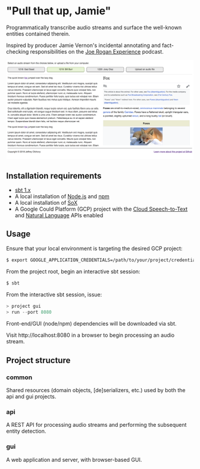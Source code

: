 # "Pull that up, Jamie"
Programmatically transcribe audio streams and surface the well-known entities contained therein.

Inspired by producer Jamie Vernon's incidental annotating and fact-checking responsibilities on the [Joe Rogan Experience](http://podcasts.joerogan.net/) podcast.

![WIP GUI screenshot](https://github.com/jeffreyolchovy/jamie/raw/master/screenshots/wip.png)

## Installation requirements
- [sbt 1.x](https://www.scala-sbt.org)
- A local installation of [Node.js](https://nodejs.org) and [npm](https://www.npmjs.com)
- A local installation of [SoX](http://sox.sourceforge.net/)
- A Google Could Platform (GCP) project with the [Cloud Speech-to-Text](https://cloud.google.com/speech-to-text/) and [Natural Language](https://cloud.google.com/natural-language/) APIs enabled

## Usage
Ensure that your local environment is targeting the desired GCP project:
```sh
$ export GOOGLE_APPLICATION_CREDENTIALS=/path/to/your/project/credentials.json
```

From the project root, begin an interactive sbt session:
```sh
$ sbt
```

From the interactive sbt session, issue:
```sbt
> project gui
> run --port 8080
```

Front-end/GUI (node/npm) dependencies will be downloaded via sbt.

Visit http://localhost:8080 in a browser to begin processing an audio stream.

## Project structure

### common
Shared resources (domain objects, [de]serializers, etc.) used by both the api and gui projects.

### api
A REST API for processing audio streams and performing the subsequent entity detection.

### gui
A web application and server, with browser-based GUI.
